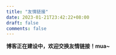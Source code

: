 ```yaml
---
title: "友情链接"
date: 2023-01-21T23:42:22+08:00
draft: false
comments: false
---
```


**博客正在建设中，欢迎交换友情链接！mua~**